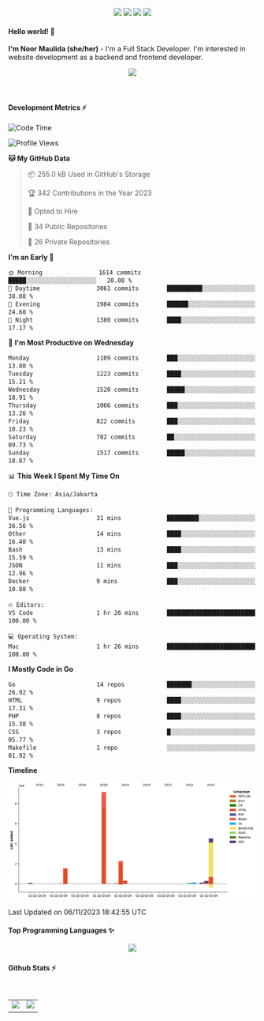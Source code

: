 <p align="center">
  <img src="https://dev.discordprofiles.me/badge/status/814439552055771206?simple=true">
  <img src="https://dev.discordprofiles.me/badge/playing/814439552055771206">
  <img src="https://dev.discordprofiles.me/badge/vscode/814439552055771206">
  <img src="https://dev.discordprofiles.me/badge/spotify/814439552055771206">
</p>

#### Hello world! 👋
**I'm Noor Maulida (she/her)** - I'm a Full Stack Developer. I'm interested in website development as a backend and frontend developer.

<p align="center">
  <img src="https://skillicons.dev/icons?i=go,php,laravel,nodejs,vue,express,ruby,mongodb,docker,aws,gcp" />
</p>
<br>

#### Development Metrics ⚡
<!--START_SECTION:waka-->
![Code Time](http://img.shields.io/badge/Code%20Time-330%20hrs%2052%20mins-blue)

![Profile Views](http://img.shields.io/badge/Profile%20Views-1-blue)

**🐱 My GitHub Data** 

> 📦 255.0 kB Used in GitHub's Storage 
 > 
> 🏆 342 Contributions in the Year 2023
 > 
> 💼 Opted to Hire
 > 
> 📜 34 Public Repositories 
 > 
> 🔑 26 Private Repositories 
 > 
**I'm an Early 🐤** 

```text
🌞 Morning                1614 commits        █████░░░░░░░░░░░░░░░░░░░░   20.08 % 
🌆 Daytime                3061 commits        ██████████░░░░░░░░░░░░░░░   38.08 % 
🌃 Evening                1984 commits        ██████░░░░░░░░░░░░░░░░░░░   24.68 % 
🌙 Night                  1380 commits        ████░░░░░░░░░░░░░░░░░░░░░   17.17 % 
```
📅 **I'm Most Productive on Wednesday** 

```text
Monday                   1109 commits        ███░░░░░░░░░░░░░░░░░░░░░░   13.80 % 
Tuesday                  1223 commits        ████░░░░░░░░░░░░░░░░░░░░░   15.21 % 
Wednesday                1520 commits        █████░░░░░░░░░░░░░░░░░░░░   18.91 % 
Thursday                 1066 commits        ███░░░░░░░░░░░░░░░░░░░░░░   13.26 % 
Friday                   822 commits         ███░░░░░░░░░░░░░░░░░░░░░░   10.23 % 
Saturday                 782 commits         ██░░░░░░░░░░░░░░░░░░░░░░░   09.73 % 
Sunday                   1517 commits        █████░░░░░░░░░░░░░░░░░░░░   18.87 % 
```


📊 **This Week I Spent My Time On** 

```text
🕑︎ Time Zone: Asia/Jakarta

💬 Programming Languages: 
Vue.js                   31 mins             █████████░░░░░░░░░░░░░░░░   36.56 % 
Other                    14 mins             ████░░░░░░░░░░░░░░░░░░░░░   16.40 % 
Bash                     13 mins             ████░░░░░░░░░░░░░░░░░░░░░   15.59 % 
JSON                     11 mins             ███░░░░░░░░░░░░░░░░░░░░░░   12.96 % 
Docker                   9 mins              ███░░░░░░░░░░░░░░░░░░░░░░   10.88 % 

🔥 Editors: 
VS Code                  1 hr 26 mins        █████████████████████████   100.00 % 

💻 Operating System: 
Mac                      1 hr 26 mins        █████████████████████████   100.00 % 
```

**I Mostly Code in Go** 

```text
Go                       14 repos            ███████░░░░░░░░░░░░░░░░░░   26.92 % 
HTML                     9 repos             ████░░░░░░░░░░░░░░░░░░░░░   17.31 % 
PHP                      8 repos             ████░░░░░░░░░░░░░░░░░░░░░   15.38 % 
CSS                      3 repos             █░░░░░░░░░░░░░░░░░░░░░░░░   05.77 % 
Makefile                 1 repo              ░░░░░░░░░░░░░░░░░░░░░░░░░   01.92 % 
```



**Timeline**

![Lines of Code chart](https://raw.githubusercontent.com/noormaulida/noormaulida/main/assets/bar_graph.png)


 Last Updated on 06/11/2023 18:42:55 UTC
<!--END_SECTION:waka-->

#### Top Programming Languages ✨
<p align="center">
  <img src="https://api.githubtrends.io/user/svg/noormaulida/langs?time_range=one_year&include_private=true&compact=true&theme=dark" />
</p>

#### Github Stats ⚡
<p align="center">
  <table>
    <tr>
      <td>
        <img src="https://github-readme-streak-stats.herokuapp.com?user=noormaulida&theme=react&hide_border=true&mode=weekly" height="180" />
      </td>
      <td>
        <img src="https://github-readme-stats.vercel.app/api?username=noormaulida&theme=react&count_private=true&hide_border=true&line_height=20" height="180"/>
      </td>
    </tr>
</p>
<br>
